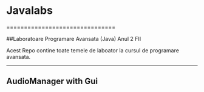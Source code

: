 # Javalabs
===============================

##Laboratoare Programare Avansata (Java) Anul 2 FII

Acest Repo contine toate temele de laboator la cursul de programare avansata.


------------------------------------
AudioManager with Gui 
---------------------------------------
 


